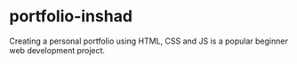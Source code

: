 # portfolio-inshad
Creating a personal portfolio using HTML, CSS and JS is a popular beginner web development  project.
